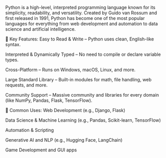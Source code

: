Python is a high-level, interpreted programming language known for its simplicity, readability, and versatility. Created by Guido van Rossum and first released in 1991, Python has become one of the most popular languages for everything from web development and automation to data science and artificial intelligence.

🔹 Key Features:
Easy to Read & Write – Python uses clean, English-like syntax.

Interpreted & Dynamically Typed – No need to compile or declare variable types.

Cross-Platform – Runs on Windows, macOS, Linux, and more.

Large Standard Library – Built-in modules for math, file handling, web requests, and more.

Community Support – Massive community and libraries for every domain (like NumPy, Pandas, Flask, TensorFlow).

🔹 Common Uses:
Web Development (e.g., Django, Flask)

Data Science & Machine Learning (e.g., Pandas, Scikit-learn, TensorFlow)

Automation & Scripting

Generative AI and NLP (e.g., Hugging Face, LangChain)

Game Development and GUI apps

